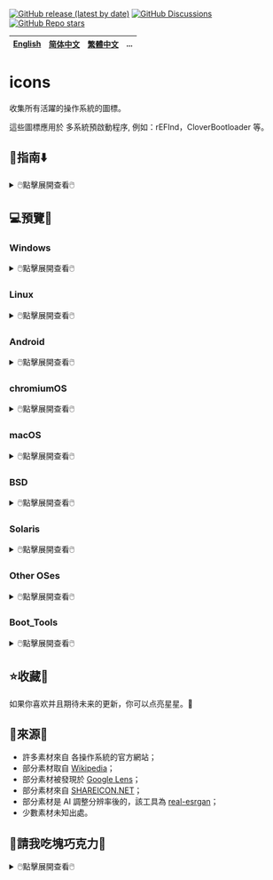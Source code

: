 [![GitHub release (latest by date)](https://img.shields.io/github/v/release/M-L-P/icons)](https://github.com/M-L-P/icons/releases/latest)
[![GitHub Discussions](https://img.shields.io/github/discussions/M-L-P/icons)](https://github.com/M-L-P/icons/discussions)
[![GitHub Repo stars](https://img.shields.io/github/stars/M-L-P/icons?style=social)](https://github.com/M-L-P/icons/stargazers)

[English](README.md)|[简体中文](README-自述文件.md)|[繁體中文](README-繁體中文.md)|...
--|--|--|--

# icons
收集所有活躍的操作系統的圖標。

這些圖標應用於 多系統預啟動程序, 例如：rEFInd，CloverBootloader 等。

## 🧭指南⬇️

<details>
<summary>🖱️點擊展開查看🖱️</summary>

#### 直接使用
- 你可以直接下載並使用 [PNGs](PNGs)。
#### 細微調整
- 你可以下載 [IconEditor](IconEditor),
	使用 Microsoft PowerPoint 2021+ 來改編新的。
#### 提交反饋
- 你可以 [issue](https://github.com/M-L-P/icons/issues) 或 [pull requests](https://github.com/M-L-P/icons/pulls)。
</details>

## 💻️預覽👀

### Windows

<details>
<summary>🖱️點擊展開查看🖱️</summary>

Name|Icon
--|--
Microsoft|<img src="PNGs/Windows/Microsoft.png" width="100px">
Windows 11|<img src="PNGs/Windows/Win11.png" width="100px">
Windows 10|<img src="PNGs/Windows/Win10.png" width="100px">
Server|<img src="PNGs/Windows/Server.png" width="100px">
Windows 8.1|<img src="PNGs/Windows/Win8.1.png" width="100px">
Windows 7|<img src="PNGs/Windows/Win7.png" width="100px">
Vista|<img src="PNGs/Windows/Vista.png" width="100px">
</details>

### Linux

<details>
<summary>🖱️點擊展開查看🖱️</summary>

#### Arch
<details>
<summary>🖱️點擊展開查看🖱️</summary>
  
Name|Icon
--|--
Arch|<img src="PNGs/Linux/Arch/0-Arch_Linux1.png" width="100px"><img src="PNGs/Linux/Arch/0-Arch_Linux.png" width="100px">
ArcoLinux|<img src="PNGs/Linux/Arch/1-ArcoLinux.png" width="100px">
Archcraft|<img src="PNGs/Linux/Arch/2-Archcraft.png" width="100px">
ArchLabs|<img src="PNGs/Linux/Arch/3-ArchLabs.png" width="100px">
Archman|<img src="PNGs/Linux/Arch/4-Archman.png" width="100px">
Artix|<img src="PNGs/Linux/Arch/5-Artix.png" width="100px">
XeroLinux|<img src="PNGs/Linux/Arch/6-XeroLinux.png" width="100px">
ArchBang|<img src="PNGs/Linux/Arch/7-ArchBang.png" width="100px">
BlackArch|<img src="PNGs/Linux/Arch/8-BlackArch.png" width="100px">
ArchStrike|<img src="PNGs/Linux/Arch/9-ArchStrike.png" width="100px">
</details>

#### Assistive
<details>
<summary>🖱️點擊展開查看🖱️</summary>

Name|Icon
--|--
KNOPPIX|<img src="PNGs/Linux/Assistive/KNOPPIX.png" width="100px">
Slint|<img src="PNGs/Linux/Assistive/Slint.png" width="100px">
</details>

#### Beginners
<details>
<summary>🖱️點擊展開查看🖱️</summary>

Name|Icon
--|--
1-Mint|<img src="PNGs/Linux/Beginners/1-Mint.png" width="100px">
2-Lite|<img src="PNGs/Linux/Beginners/2-Lite.png" width="100px">
3-Zorin|<img src="PNGs/Linux/Beginners/3-Zorin.png" width="100px">
4-elementary|<img src="PNGs/Linux/Beginners/4-elementary.png" width="100px">
5-PCLinuxOS|<img src="PNGs/Linux/Beginners/5-PCLinuxOS-1.png" width="100px"><img src="PNGs/Linux/Beginners/5-PCLinuxOS.png" width="100px">
6-Solus|<img src="PNGs/Linux/Beginners/6-Solus.png" width="100px">
7-Robolinux|<img src="PNGs/Linux/Beginners/7-Robolinux.png" width="100px">
8-TUXEDO|<img src="PNGs/Linux/Beginners/8-TUXEDO.png" width="100px">
9-Netrunner|<img src="PNGs/Linux/Beginners/9-Netrunner.png" width="100px">
</details>

#### Boot Rescue
<details>
<summary>🖱️點擊展開查看🖱️</summary>

Name|Icon
--|--
Rescatux|<img src="PNGs/Linux/Boot_Rescue/Rescatux.png" width="100px">
Super_Grub2_Disk|<img src="PNGs/Linux/Boot_Rescue/Super_Grub2_Disk.png" width="100px">
</details>

#### Clusters
<details>
<summary>🖱️點擊展開查看🖱️</summary>

Name|Icon
--|--
Proxmox|<img src="PNGs/Linux/Clusters/Proxmox.png" width="100px">
</details>

#### Data Rescue
<details>
<summary>🖱️點擊展開查看🖱️</summary>

Name|Icon
--|--
1-SystemRescue|<img src="PNGs/Linux/Data_Rescue/1-SystemRescue.png" width="100px">
2-Plop|<img src="PNGs/Linux/Data_Rescue/2-Plop.png" width="100px">
3-Clonezilla|<img src="PNGs/Linux/Data_Rescue/3-Clonezilla.png" width="100px">
4-Rescuezilla|<img src="PNGs/Linux/Data_Rescue/4-Rescuezilla.png" width="100px">
5-Ufficio Zero|<img src="PNGs/Linux/Data_Rescue/5-Ufficio_Zero.png" width="100px">
6-Finnix|<img src="PNGs/Linux/Data_Rescue/6-Finnix.png" width="100px">
7-Redo|<img src="PNGs/Linux/Data_Rescue/7-Redo.png" width="100px">
8-paldo|<img src="PNGs/Linux/Data_Rescue/8-paldo.png" width="100px">
</details>

#### Desktop
<details>
<summary>🖱️點擊展開查看🖱️</summary>

Name|Icon
--|--
1-Bluestar|<img src="PNGs/Linux/Desktop/1-Bluestar.png" width="100px">
2-deepin|<img src="PNGs/Linux/Desktop/2-deepin.png" width="100px">
3-BunsenLabs|<img src="PNGs/Linux/Desktop/3-BunsenLabs.png" width="100px">
4-Pisi|<img src="PNGs/Linux/Desktop/4-Pisi.png" width="100px">
5-Freespire|<img src="PNGs/Linux/Desktop/5-Freespire.png" width="100px">
6-Zenwalk|<img src="PNGs/Linux/Desktop/6-Zenwalk.png" width="100px">
7-Kwort|<img src="PNGs/Linux/Desktop/7-Kwort.png" width="100px">
8-Omoikane|<img src="PNGs/Linux/Desktop/8-Omoikane.png" width="100px">
</details>

#### Desktop&LiveMedium
<details>
<summary>🖱️點擊展開查看🖱️</summary>

Name|Icon
--|--
01-EndeavourOS|<img src="PNGs/Linux/Desktop&LiveMedium/01-EndeavourOS.png" width="100px">
02-Manjaro|<img src="PNGs/Linux/Desktop&LiveMedium/02-Manjaro.png" width="100px">
03-Pop!_OS|<img src="PNGs/Linux/Desktop&LiveMedium/03-Pop!_OS.png" width="100px">
04-Garuda|<img src="PNGs/Linux/Desktop&LiveMedium/04-Garuda.png" width="100px">
05-KDE neon|<img src="PNGs/Linux/Desktop&LiveMedium/05-KDE_neon.png" width="100px">
06-SparkyLinux|<img src="PNGs/Linux/Desktop&LiveMedium/06-SparkyLinux.png" width="100px">
07-Linuxfx|<img src="PNGs/Linux/Desktop&LiveMedium/07-Linuxfx.png" width="100px">
08-Peppermint|<img src="PNGs/Linux/Desktop&LiveMedium/08-Peppermint.png" width="100px">
09-Nitrux|<img src="PNGs/Linux/Desktop&LiveMedium/09-Nitrux.png" width="100px">
10-Mabox|<img src="PNGs/Linux/Desktop&LiveMedium/10-Mabox.png" width="100px">
11-KaOS|<img src="PNGs/Linux/Desktop&LiveMedium/11-KaOS.png" width="100px">
12-SpiralLinux|<img src="PNGs/Linux/Desktop&LiveMedium/12-SpiralLinux.png" width="100px">
13-Salix|<img src="PNGs/Linux/Desktop&LiveMedium/13-Salix.png" width="100px">
14-RebornOS|<img src="PNGs/Linux/Desktop&LiveMedium/14-RebornOS.png" width="100px">
15-OpenMandriva|<img src="PNGs/Linux/Desktop&LiveMedium/15-OpenMandriva.png" width="100px">
16-Nobara|<img src="PNGs/Linux/Desktop&LiveMedium/16-Nobara.png" width="100px">
17-siduction|<img src="PNGs/Linux/Desktop&LiveMedium/17-siduction.png" width="100px">
18-Voyager|<img src="PNGs/Linux/Desktop&LiveMedium/18-Voyager.png" width="100px">
19-Neptune|<img src="PNGs/Linux/Desktop&LiveMedium/19-Neptune.png" width="100px">
20-NuTyX|<img src="PNGs/Linux/Desktop&LiveMedium/20-NuTyX.png" width="100px">
21-Endless|<img src="PNGs/Linux/Desktop&LiveMedium/21-Endless.png" width="100px">
22-GeckoLinux|<img src="PNGs/Linux/Desktop&LiveMedium/22-GeckoLinux.png" width="100px">
23-ExTiX|<img src="PNGs/Linux/Desktop&LiveMedium/23-ExTiX.png" width="100px">
24-Feren|<img src="PNGs/Linux/Desktop&LiveMedium/24-Feren.png" width="100px">
25-ROSA|<img src="PNGs/Linux/Desktop&LiveMedium/25-ROSA.png" width="100px">
26-Void|<img src="PNGs/Linux/Desktop&LiveMedium/26-Void.png" width="100px">
27-CachyOS|<img src="PNGs/Linux/Desktop&LiveMedium/27-CachyOS.png" width="100px">
28-Legacy|<img src="PNGs/Linux/Desktop&LiveMedium/28-Legacy.png" width="100px">
29-Zephix|<img src="PNGs/Linux/Desktop&LiveMedium/29-Zephix.png" width="100px">
30-Ultramarine|<img src="PNGs/Linux/Desktop&LiveMedium/30-Ultramarine.png" width="100px">
31-RebecaBlackOS|<img src="PNGs/Linux/Desktop&LiveMedium/31-RebecaBlackOS.png" width="100px">
32-Ultimate Edition|<img src="PNGs/Linux/Desktop&LiveMedium/32-Ultimate_Edition.png" width="100px">
33-BigLinux|<img src="PNGs/Linux/Desktop&LiveMedium/33-BigLinux.png" width="100px">
34-Venom|<img src="PNGs/Linux/Desktop&LiveMedium/34-Venom.png" width="100px">
35-Fatdog64|<img src="PNGs/Linux/Desktop&LiveMedium/35-Fatdog64.png" width="100px">
36-risiOS|<img src="PNGs/Linux/Desktop&LiveMedium/36-risiOS.png" width="100px">
37-SysLinuxOS|<img src="PNGs/Linux/Desktop&LiveMedium/37-SysLinuxOS.png" width="100px">
38-Slackel|<img src="PNGs/Linux/Desktop&LiveMedium/38-Slackel.png" width="100px">
39-Star|<img src="PNGs/Linux/Desktop&LiveMedium/39-Star.png" width="100px">
40-Obarun|<img src="PNGs/Linux/Desktop&LiveMedium/40-Obarun.png" width="100px">
41-SolydXK|<img src="PNGs/Linux/Desktop&LiveMedium/41-SolydXK.png" width="100px">
42-Pearl|<img src="PNGs/Linux/Desktop&LiveMedium/42-Pearl.png" width="100px">
43-Exe|<img src="PNGs/Linux/Desktop&LiveMedium/43-Exe.png" width="100px">
44-Canaima|<img src="PNGs/Linux/Desktop&LiveMedium/44-Canaima.png" width="100px">
45-Refracta|<img src="PNGs/Linux/Desktop&LiveMedium/45-Refracta.png" width="100px">
46-Diamond|<img src="PNGs/Linux/Desktop&LiveMedium/46-Diamond.png" width="100px">
47-Swift|<img src="PNGs/Linux/Desktop&LiveMedium/47-Swift.png" width="100px">
48-HamoniKR|<img src="PNGs/Linux/Desktop&LiveMedium/48-HamoniKR.png" width="100px">
49-PakOS|<img src="PNGs/Linux/Desktop&LiveMedium/49-PakOS.png" width="100px">
50-Br OS|<img src="PNGs/Linux/Desktop&LiveMedium/50-Br_OS.png" width="100px">
51-mAid|<img src="PNGs/Linux/Desktop&LiveMedium/51-mAid.png" width="100px">
52-blendOS|<img src="PNGs/Linux/Desktop&LiveMedium/52-blendOS.png" width="100px">
</details>

#### Disk Management
<details>
<summary>🖱️點擊展開查看🖱️</summary>

Name|Icon
--|--
GParted Live|<img src="PNGs/Linux/Disk_Management/GParted Live.png" width="100px">
Parted Magic|<img src="PNGs/Linux/Disk_Management/Parted Magic.png" width="100px">
</details>

#### Docker
<details>
<summary>🖱️點擊展開查看🖱️</summary>

Name|Icon
--|--
Photon OS|<img src="PNGs/Linux/Docker/Photon OS.png" width="100px">
Snal Linux|<img src="PNGs/Linux/Docker/Snal_Linux.png" width="100px">
</details>

#### Education
<details>
<summary>🖱️點擊展開查看🖱️</summary>

Name|Icon
--|--
1-NixOS|<img src="PNGs/Linux/Education/1-NixOS.png" width="100px">
2-AcademiX|<img src="PNGs/Linux/Education/2-AcademiX.png" width="100px">
3-OSGeoLive|<img src="PNGs/Linux/Education/3-OSGeoLive.png" width="100px">
4-PrimTux|<img src="PNGs/Linux/Education/4-PrimTux.png" width="100px">
5-BOSS|<img src="PNGs/Linux/Education/5-BOSS.png" width="100px">
6-eLearnix|<img src="PNGs/Linux/Education/6-eLearnix.png" width="100px">
7-Karoshi|<img src="PNGs/Linux/Education/7-Karoshi.png" width="100px">
8-MAX|<img src="PNGs/Linux/Education/8-MAX.png" width="100px">
</details>

#### Firewall
<details>
<summary>🖱️點擊展開查看🖱️</summary>

Name|Icon
--|--
1-IPFire|<img src="PNGs/Linux/Firewall/1-IPFire.png" width="100px">
2-ClearOS|<img src="PNGs/Linux/Firewall/2-ClearOS.png" width="100px">
3-VyOS|<img src="PNGs/Linux/Firewall/3-VyOS.png" width="100px">
4-Endian|<img src="PNGs/Linux/Firewall/4-Endian.png" width="100px">
5-Untangle|<img src="PNGs/Linux/Firewall/5-Untangle.png" width="100px">
</details>

#### Forensics
<details>
<summary>🖱️點擊展開查看🖱️</summary>

Name|Icon
--|--
1-Kali|<img src="PNGs/Linux/Forensics/1-Kali.png" width="100px">
2-ParrotOS|<img src="PNGs/Linux/Forensics/2-ParrotOS.png" width="100px">
3-Athena|<img src="PNGs/Linux/Forensics/3-Athena.png" width="100px">
4-BackBox|<img src="PNGs/Linux/Forensics/4-BackBox.png" width="100px">
5-CAINE|<img src="PNGs/Linux/Forensics/5-CAINE.png" width="100px">
6-Pentoo|<img src="PNGs/Linux/Forensics/6-Pentoo.png" width="100px">
</details>

#### Free Software
<details>
<summary>🖱️點擊展開查看🖱️</summary>

Name|Icon
--|--
1-Trisquel|<img src="PNGs/Linux/Free_Software/1-Trisquel.png" width="100px">
2-Guix System|<img src="PNGs/Linux/Free_Software/2-Guix_System.png" width="100px">
3-Uruk|<img src="PNGs/Linux/Free_Software/3-Uruk.png" width="100px">
4-Hyperbola|<img src="PNGs/Linux/Free_Software/4-Hyperbola.png" width="100px">
5-Parabola|<img src="PNGs/Linux/Free_Software/5-Parabola.png" width="100px">
</details>

#### From_RAM
<details>
<summary>🖱️點擊展開查看🖱️</summary>

Name|Icon
--|--
1-MX Linux|<img src="PNGs/Linux/From_RAM/1-MX_Linux.png" width="100px">
2-Slax|<img src="PNGs/Linux/From_RAM/2-Slax.png" width="100px">
3-Porteus|<img src="PNGs/Linux/From_RAM/3-Porteus.png" width="100px">
4-Grml|<img src="PNGs/Linux/From_RAM/4-Grml.png" width="100px">
5-KANOTIX|<img src="PNGs/Linux/From_RAM/5-KANOTIX.png" width="100px">
</details>

#### Gaming
<details>
<summary>🖱️點擊展開查看🖱️</summary>

Name|Icon
--|--
1-Regata OS|<img src="PNGs/Linux/Gaming/1-Regata_OS.png" width="100px">
2-MakuluLinux|<img src="PNGs/Linux/Gaming/2-MakuluLinux.png" width="100px">
3-Lakka|<img src="PNGs/Linux/Gaming/3-Lakka.png" width="100px">
4-Salient|<img src="PNGs/Linux/Gaming/4-Salient.png" width="100px">
5-Batocera|<img src="PNGs/Linux/Gaming/5-Batocera.png" width="100px">
6-Recalbox|<img src="PNGs/Linux/Gaming/6-Recalbox.png" width="100px">
</details>

#### Immutable
<details>
<summary>🖱️點擊展開查看🖱️</summary>

Name|Icon
--|--
1-Fedora|<img src="PNGs/Linux/Immutable/1-Fedora.png" width="100px">
2-openSUSE|<img src="PNGs/Linux/Immutable/2-openSUSE.png" width="100px">
3-Vanilla|<img src="PNGs/Linux/Immutable/3-Vanilla.png" width="100px">
</details>

#### LiveMedium
<details>
<summary>🖱️點擊展開查看🖱️</summary>

Name|Icon
--|--
1-Peropesis|<img src="PNGs/Linux/LiveMedium/1-Peropesis.png" width="100px">
2-Elive|<img src="PNGs/Linux/LiveMedium/2-Elive.png" width="100px">
3-Berry|<img src="PNGs/Linux/LiveMedium/3-Berry.png" width="100px">
</details>

#### Mobile
<details>
<summary>🖱️點擊展開查看🖱️</summary>

Name|Icon
--|--
1-PureOS|<img src="PNGs/Linux/Mobile/1-PureOS.png" width="100px">
2-e OS|<img src="PNGs/Linux/Mobile/2-e_OS.png" width="100px">
3-postmarketOS|<img src="PNGs/Linux/Mobile/3-postmarketOS.png" width="100px">
4-UBports|<img src="PNGs/Linux/Mobile/4-UBports.png" width="100px">
</details>

#### Multimedia
<details>
<summary>🖱️點擊展開查看🖱️</summary>

Name|Icon
--|--
1-AV Linux|<img src="PNGs/Linux/Multimedia/1-AV_Linux.png" width="100px">
2-LibreELEC|<img src="PNGs/Linux/Multimedia/2-LibreELEC.png" width="100px">
3-Daphile|<img src="PNGs/Linux/Multimedia/3-Daphile.png" width="100px">
4-Volumio|<img src="PNGs/Linux/Multimedia/4-Volumio.png" width="100px">
</details>

#### NAS
<details>
<summary>🖱️點擊展開查看🖱️</summary>

Name|Icon
--|--
1-EasyNAS|<img src="PNGs/Linux/NAS/1-EasyNAS.png" width="100px">
2-OpenMediaVault|<img src="PNGs/Linux/NAS/2-OpenMediaVault.png" width="100px">
3-Rockstor|<img src="PNGs/Linux/NAS/3-Rockstor.png" width="100px">
</details>

#### Netbooks
<details>
<summary>🖱️點擊展開查看🖱️</summary>

Name|Icon
--|--
1-Puppy|<img src="PNGs/Linux/Netbooks/1-Puppy.png" width="100px">
2-Bodhi|<img src="PNGs/Linux/Netbooks/2-Bodhi.png" width="100px">
3-wattOS|<img src="PNGs/Linux/Netbooks/3-wattOS.png" width="100px">
4-Runtu|<img src="PNGs/Linux/Netbooks/4-Runtu.png" width="100px">
</details>

#### Old Computers
<details>
<summary>🖱️點擊展開查看🖱️</summary>

Name|Icon
--|--
1-antiX|<img src="PNGs/Linux/Old_Computers/1-antiX.png" width="100px">
2-Q4OS|<img src="PNGs/Linux/Old_Computers/2-Q4OS.png" width="100px">
3-ALT|<img src="PNGs/Linux/Old_Computers/3-ALT.png" width="100px">
4-LXLE|<img src="PNGs/Linux/Old_Computers/4-LXLE.png" width="100px">
5-Absolute|<img src="PNGs/Linux/Old_Computers/5-Absolute.png" width="100px">
6-Tiny Core|<img src="PNGs/Linux/Old_Computers/6-Tiny_Core.png" width="100px">
7-SliTaz|<img src="PNGs/Linux/Old_Computers/7-SliTaz.png" width="100px">
</details>

#### Privacy
<details>
<summary>🖱️點擊展開查看🖱️</summary>

Name|Icon
--|--
1-Tails|<img src="PNGs/Linux/Privacy/1-Tails.png" width="100px"><img src="PNGs/Linux/Privacy/1-Tails-1.png" width="100px">
2-Kodachi|<img src="PNGs/Linux/Privacy/2-Kodachi.png" width="100px">
3-Whonix|<img src="PNGs/Linux/Privacy/3-Whonix.png" width="100px">
4-Septor|<img src="PNGs/Linux/Privacy/4-Septor.png" width="100px">
</details>

#### Raspberry
<details>
<summary>🖱️點擊展開查看🖱️</summary>

Name|Icon
--|--
1-Raspberry Pi|<img src="PNGs/Linux/Raspberry/1-Raspberry_Pi.png" width="100px">
2-OSMC|<img src="PNGs/Linux/Raspberry/2-OSMC.png" width="100px">
3-DietPi|<img src="PNGs/Linux/Raspberry/3-DietPi.png" width="100px">
4-RasPlex|<img src="PNGs/Linux/Raspberry/4-RasPlex.png" width="100px">
5-RSS|<img src="PNGs/Linux/Raspberry/5-RSS.png" width="100px">
6-RDS|<img src="PNGs/Linux/Raspberry/6-RDS.png" width="100px">
</details>

#### Security
<details>
<summary>🖱️點擊展開查看🖱️</summary>

Name|Icon
--|--
1-Gnoppix|<img src="PNGs/Linux/Security/1-Gnoppix.png" width="100px">
2-Qubes|<img src="PNGs/Linux/Security/2-Qubes.png" width="100px">
3-Wifislax|<img src="PNGs/Linux/Security/3-Wifislax.png" width="100px">
4-SELKS|<img src="PNGs/Linux/Security/4-SELKS.png" width="100px">
5-NST|<img src="PNGs/Linux/Security/5-NST.png" width="100px">
</details>

#### Server
<details>
<summary>🖱️點擊展開查看🖱️</summary>

Name|Icon
--|--
01-Debian|<img src="PNGs/Linux/Server/01-Debian.png" width="100px">
02-AlmaLinux|<img src="PNGs/Linux/Server/02-AlmaLinux.png" width="100px">
03-Mageia|<img src="PNGs/Linux/Server/03-Mageia.png" width="100px">
04-Slackware|<img src="PNGs/Linux/Server/04-Slackware.png" width="100px">
05-Rocky|<img src="PNGs/Linux/Server/05-Rocky.png" width="100px">
06-CentOS|<img src="PNGs/Linux/Server/06-CentOS.png" width="100px">
07-Devuan|<img src="PNGs/Linux/Server/07-Devuan.png" width="100px">
08-EuroLinux|<img src="PNGs/Linux/Server/08-EuroLinux.png" width="100px">
09-Red Hat|<img src="PNGs/Linux/Server/09-Red_Hat.png" width="100px">
10-4MLinux|<img src="PNGs/Linux/Server/10-4MLinux.png" width="100px">
11-Oracle|<img src="PNGs/Linux/Server/11-Oracle.png" width="100px">
12-openmamba|<img src="PNGs/Linux/Server/12-openmamba.png" width="100px">
13-Springdale|<img src="PNGs/Linux/Server/13-Springdale.png" width="100px">
14-Linspire|<img src="PNGs/Linux/Server/14-Linspire.png" width="100px">
15-Pardus|<img src="PNGs/Linux/Server/15-Pardus.png" width="100px">
16-MIRACLE|<img src="PNGs/Linux/Server/16-MIRACLE.png" width="100px">
17-SUSE|<img src="PNGs/Linux/Server/17-SUSE.png" width="100px">
18-Univention|<img src="PNGs/Linux/Server/18-Univention.png" width="100px">
19-Nova|<img src="PNGs/Linux/Server/19-Nova.png" width="100px">
20-Navy|<img src="PNGs/Linux/Server/20-Navy.png" width="100px">
21-Vine|<img src="PNGs/Linux/Server/21-Vine.png" width="100px">
22-VzLinux|<img src="PNGs/Linux/Server/22-VzLinux.png" width="100px">
23-UBOS|<img src="PNGs/Linux/Server/23-UBOS.png" width="100px">
24-Plamo|<img src="PNGs/Linux/Server/24-Plamo.png" width="100px">
25-TurnKey|<img src="PNGs/Linux/Server/25-TurnKey.png" width="100px">
26-PLD|<img src="PNGs/Linux/Server/26-PLD.png" width="100px">
27-Omarine|<img src="PNGs/Linux/Server/27-Omarine.png" width="100px">
28-OB2D|<img src="PNGs/Linux/Server/28-OB2D.png" width="100px">
29-OviOS|<img src="PNGs/Linux/Server/29-OviOS.png" width="100px">
</details>

#### Source-based
<details>
<summary>🖱️點擊展開查看🖱️</summary>

Name|Icon
--|--
1-Gentoo.png|<img src="PNGs/Linux/Source-based/1-Gentoo.png" width="100px">
2-Redcore.png|<img src="PNGs/Linux/Source-based/2-Redcore.png" width="100px">
3-Calculate.png|<img src="PNGs/Linux/Source-based/3-Calculate.png" width="100px">
4-CRUX.png|<img src="PNGs/Linux/Source-based/4-CRUX.png" width="100px">
5-LFS.png|<img src="PNGs/Linux/Source-based/5-LFS.png" width="100px">
6-Funtoo.png|<img src="PNGs/Linux/Source-based/6-Funtoo.png" width="100px">
7-Exherbo.png|<img src="PNGs/Linux/Source-based/7-Exherbo.png" width="100px">
8-T2.png|<img src="PNGs/Linux/Source-based/8-T2.png" width="100px">
</details>

#### Specialist
<details>
<summary>🖱️點擊展開查看🖱️</summary>

Name|Icon
--|--
1-EasyOS|<img src="PNGs/Linux/Specialist/1-EasyOS.png" width="100px">
2-Clear|<img src="PNGs/Linux/Specialist/2-Clear.png" width="100px">
3-Kaisen|<img src="PNGs/Linux/Specialist/3-Kaisen.png" width="100px">
4-Armbian|<img src="PNGs/Linux/Specialist/4-Armbian.png" width="100px">
5-Bedrock|<img src="PNGs/Linux/Specialist/5-Bedrock.png" width="100px">
6-Live Raizo|<img src="PNGs/Linux/Specialist/6-Live_Raizo.png" width="100px">
7-Zevenet|<img src="PNGs/Linux/Specialist/7-Zevenet.png" width="100px">
8-Porteus Kiosk|<img src="PNGs/Linux/Specialist/8-Porteus_Kiosk.png" width="100px">
9-KISS|<img src="PNGs/Linux/Specialist/9-KISS.png" width="100px">
</details>

#### Telephony
<details>
<summary>🖱️點擊展開查看🖱️</summary>

Name|Icon
--|--
1-Alpine|<img src="PNGs/Linux/Telephony/1-Alpine.png" width="100px">
2-3CX|<img src="PNGs/Linux/Telephony/2-3CX.png" width="100px">
3-Bicom Systems|<img src="PNGs/Linux/Telephony/3-Bicom_Systems.png" width="100px">
4-FreePBX|<img src="PNGs/Linux/Telephony/4-FreePBX.png" width="100px">
</details>

#### Thin Client
<details>
<summary>🖱️點擊展開查看🖱️</summary>

Name|Icon
--|--
1-Debian Edu|<img src="PNGs/Linux/Thin_Client/1-Debian_Edu.png" width="100px">
2-LliureX|<img src="PNGs/Linux/Thin_Client/2-LliureX.png" width="100px">
3-Thinstation|<img src="PNGs/Linux/Thin_Client/3-Thinstation.png" width="100px">
</details>

#### Ubuntu
<details>
<summary>🖱️點擊展開查看🖱️</summary>

Name|Icon
--|--
01-Ubuntu|<img src="PNGs/Linux/Ubuntu/01-Ubuntu.png" width="100px">
02-Kubuntu|<img src="PNGs/Linux/Ubuntu/02-Kubuntu.png" width="100px">
03-Lubuntu|<img src="PNGs/Linux/Ubuntu/03-Lubuntu.png" width="100px">
04-Xubuntu|<img src="PNGs/Linux/Ubuntu/04-Xubuntu.png" width="100px">
05-Ubuntu MATE|<img src="PNGs/Linux/Ubuntu/05-Ubuntu_MATE.png" width="100px">
06-Ubuntu Studio|<img src="PNGs/Linux/Ubuntu/06-Ubuntu_Studio.png" width="100px">
07-Ubuntu Budgie|<img src="PNGs/Linux/Ubuntu/07-Ubuntu_Budgie.png" width="100px">
08-Emmabuntüs|<img src="PNGs/Linux/Ubuntu/08-Emmabuntüs.png" width="100px">
09-Ubuntu Unity|<img src="PNGs/Linux/Ubuntu/09-Ubuntu_Unity.png" width="100px">
10-Ubuntu Kylin|<img src="PNGs/Linux/Ubuntu/10-Ubuntu_Kylin.png" width="100px">
11-Ubuntu Christian|<img src="PNGs/Linux/Ubuntu/11-Ubuntu_Christian.png" width="100px">
</details>

#### WebUI Server
<details>
<summary>🖱️點擊展開查看🖱️</summary>

Name|Icon
--|--
1-BlueOnyx|<img src="PNGs/Linux/WebUI_Server/1-BlueOnyx.png" width="100px">
2-SME Server|<img src="PNGs/Linux/WebUI_Server/2-SME_Server.png" width="100px">
3-YunoHost|<img src="PNGs/Linux/WebUI_Server/3-YunoHost.png" width="100px">
4-Baruwa|<img src="PNGs/Linux/WebUI_Server/4-Baruwa.png" width="100px">
5-FreedomBox|<img src="PNGs/Linux/WebUI_Server/5-FreedomBox.png" width="100px">
</details>

</details>

### Android

<details>
<summary>🖱️點擊展開查看🖱️</summary>

Name|Icon
--|--
android|<img src="PNGs/Android/android.png" width="100px">
android 13|<img src="PNGs/Android/android_13.png" width="100px">
android 12|<img src="PNGs/Android/android_12.png" width="100px">
android 11|<img src="PNGs/Android/android_11.png" width="100px">
android 10|<img src="PNGs/Android/android_10.png" width="100px">
</details>

### chromiumOS

<details>
<summary>🖱️點擊展開查看🖱️</summary>

Name|Icon
--|--
1-chromebook|<img src="PNGs/chromiumOS/1-chromebook.png" width="100px">
2-Flex|<img src="PNGs/chromiumOS/2-Flex.png" width="100px">
3-brunch|<img src="PNGs/chromiumOS/3-brunch.png" width="100px">
4-fydeos|<img src="PNGs/chromiumOS/4-fydeos.png" width="100px">
</details>

### macOS

<details>
<summary>🖱️點擊展開查看🖱️</summary>

Name|Icon
--|--
1-Macintosh|<img src="PNGs/macOS/1-Macintosh.png" width="100px">

Name|Icon|Name|Icon
--|--|--|--
2-macOS|<img src="PNGs/macOS/2-macOS.png" width="100px">|5-Mac OS|<img src="PNGs/macOS/5-Mac_OS.png" width="100px">
3-OpenCore|<img src="PNGs/macOS/3-OpenCore.png" width="100px">|6-OpenCore|<img src="PNGs/macOS/6-OpenCore.png" width="100px">
4-Clover|<img src="PNGs/macOS/4-Clover.png" width="100px">|7-Clover|<img src="PNGs/macOS/7-Clover.png" width="100px">
</details>

### BSD

<details>
<summary>🖱️點擊展開查看🖱️</summary>

Name|Icon
--|--
01-freeBSD|<img src="PNGs/BSD/01-freeBSD.png" width="100px">
02-TrueNAS|<img src="PNGs/BSD/02-TrueNAS.png" width="100px">
03-DragonFly BSD|<img src="PNGs/BSD/03-DragonFly_BSD.png" width="100px">
04-GhostBSD|<img src="PNGs/BSD/04-GhostBSD.png" width="100px">
05-OpenBSD|<img src="PNGs/BSD/05-OpenBSD.png" width="100px">
06-NomadBSD|<img src="PNGs/BSD/06-NomadBSD.png" width="100px">
07-OPNsense|<img src="PNGs/BSD/07-OPNsense.png" width="100px">
08-NetBSD|<img src="PNGs/BSD/08-NetBSD.png" width="100px">
09-MidnightBSD|<img src="PNGs/BSD/09-MidnightBSD.png" width="100px">
10-FuguIta|<img src="PNGs/BSD/10-FuguIta.png" width="100px">
11-XigmaNAS|<img src="PNGs/BSD/11-XigmaNAS.png" width="100px">
12-HardenedBSD|<img src="PNGs/BSD/12-HardenedBSD.png" width="100px">
13-pfSense|<img src="PNGs/BSD/13-pfSense.png" width="100px">
14-BSD Router Project|<img src="PNGs/BSD/14-BSD_Router_Project.png" width="100px">
15-helloSystem|<img src="PNGs/BSD/15-helloSystem.png" width="100px">
16-DynFi Firewall|<img src="PNGs/BSD/16-DynFi_Firewall.png" width="100px">
</details>

### Solaris

<details>
<summary>🖱️點擊展開查看🖱️</summary>

Name|Icon
--|--
1-SmartOS|<img src="PNGs/Solaris/1-SmartOS.png" width="100px">
2-OpenIndiana|<img src="PNGs/Solaris/2-OpenIndiana.png" width="100px">
3-Solaris|<img src="PNGs/Solaris/3-Solaris.png" width="100px">
4-XStreamOS|<img src="PNGs/Solaris/4-XStreamOS.png" width="100px">
5-NexentaStor|<img src="PNGs/Solaris/5-NexentaStor.png" width="100px">
</details>

### Other OSes

<details>
<summary>🖱️點擊展開查看🖱️</summary>

Name|Icon
--|--
1-Haiku|<img src="PNGs/Other_OSes/1-Haiku.png" width="100px">
2-ReactOS|<img src="PNGs/Other_OSes/2-ReactOS.png" width="100px">
3-KolibriOS|<img src="PNGs/Other_OSes/3-KolibriOS.png" width="100px">
4-RISC OS|<img src="PNGs/Other_OSes/4-RISC_OS.png" width="100px">
</details>

### Boot_Tools

<details>
<summary>🖱️點擊展開查看🖱️</summary>

Name|Icon
--|--
grubfm|<img src="PNGs/Boot_Tools/grubfm.png" width="100px">
Ventoy|<img src="PNGs/Boot_Tools/Ventoy.png" width="100px">
</details>

## ⭐收藏🌟
如果你喜欢并且期待未来的更新，你可以点亮星星。💫

## 🎉來源🎊
- 許多素材來自 各操作系統的官方網站；
- 部分素材取自 [Wikipedia](https://en.wikipedia.org/wiki/Main_Page)；
- 部分素材被發現於 [Google Lens](https://www.google.com/)；
- 部分素材來自 [SHAREICON.NET](https://www.shareicon.net/)；
- 部分素材是 AI 調整分辨率後的，該工具為 [real-esrgan](https://replicate.com/nightmareai/real-esrgan)；
- 少數素材未知出處。

## 🧁請我吃塊巧克力🍫
<details>
<summary>🖱️點擊展開查看🖱️</summary>
我沒有父親；沒人給我過生日；沒人為我買蛋糕🎂。<br/>
如果你願意，請我吃塊巧克力🍫。<br/>
我需要巧克力🍫幫助我釋放內啡肽與多巴胺來緩解痛苦。<br/>
我將會非常感謝您，仙女姐姐🧚‍ 或 玉樹豪俠🦸‍♂️。<br/>
<img src="https://github.com/M-L-P/Yours/assets/69227436/f094f056-9420-4dd5-beec-4ccecff20a1e" width="300px"><br/>
<img src="https://github.com/M-L-P/Yours/assets/69227436/8608e193-3c4d-4926-8171-7944e881d95f" width="300px">

[🧚仙女豪俠🦸‍♂️ 名单](https://github.com/M-L-P/.github/blob/main/list/README.md)
</details>